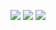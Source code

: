 <div align="center">

  ![](http://github-profile-summary-cards.vercel.app/api/cards/profile-details?username=FlameDanita&theme=bear)
  ![](http://github-profile-summary-cards.vercel.app/api/cards/most-commit-language?username=FlameDanita&theme=bear)
  ![](http://github-profile-summary-cards.vercel.app/api/cards/stats?username=FlameDanita&theme=bear)

</div>
